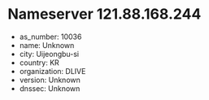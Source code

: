 # Nameserver 121.88.168.244

* as_number: 10036
* name: Unknown
* city: Uijeongbu-si
* country: KR
* organization: DLIVE
* version: Unknown
* dnssec: Unknown

